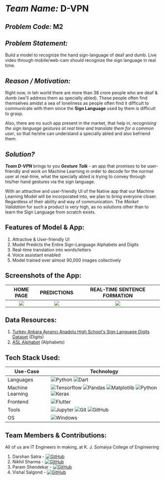 # <i>Team Name:</i> D-VPN
## <i>Problem Code:</i> M2
## <i>Problem Statement:</i>
Build a model to recognize the hand sign-language of deaf and dumb. Live video through mobile/web-cam should recognize the sign language in real time.
## <i>Reason / Motivation:</i>
<p>Right now, in teh world there are more than 38 crore people who are deaf & dumb (we'll address them as specially abled). These people often find themselves amidst a sea
of loneliness as people often find it difficult to communicate with them since the <b>Sign Language</b> used by them is difficult to grasp.</p>

<p>Also, there are no such app present in the market, that help in, <i>recognising the sign language gestures at real time and translate them for a common user</i>, so that he/she
can understand a specially abled and also befriend them.</p>

## <i>Solution?</i>
<p> <b><i>Team D-VPN</i></b> brings to you <b><i><em>Gesture Talk</em></i></b> - an app that promises to be user-friendly and work on Machine Learning in order to decode for 
the normal user at real-time, what the specially abled is trying to convey through his/her hand gestures via the sign language.</p>

<p>With an attractive and user-friendly UI of the Native app that our Machine Learning Model will be incorporated into, we plan to bring everyone closer. Regardless of their
ability and way of communication. The <i>Market Validation</i> for such a product is very high, as no solutions other than to learn the Sign Language from scratch exists.

## Features of Model & App:
<ol>
  <li> Attractive & User-friendly UI </li>
  <li> Model Predicts the Entire Sign-Language Alphabets and Digits</li>
  <li> Real-time translation into words/letters</li>
  <li> Voice assistant enabled </li>
  <li> Model trained over almost 90,000 images collectively </li>
</ol>

## Screenshots of the App:
  HOME PAGE             |   PREDICTIONS | REAL-TIME SENTENCE FORMATION
:-------------------------:|:-------------------------:|:---------------------:
![](https://user-images.githubusercontent.com/59571953/107137887-adcd5e80-6936-11eb-9ab3-a6aa14f12336.jpeg)|![](https://user-images.githubusercontent.com/59571953/107137888-ae65f500-6936-11eb-9d51-d6657b95bcd4.jpeg)|![](https://user-images.githubusercontent.com/59571953/107137886-ac9c3180-6936-11eb-9c87-1b6124874489.jpeg)

## Data Resources:
<ol>
  <li> <a href='https://github.com/ardamavi/Sign-Language-Digits-Dataset'>Turkey Ankara Ayrancı Anadolu High School's Sign Language Digits Dataset</a> (Digits)</li> 
  <li> <a href='https://www.kaggle.com/grassknoted/asl-alphabet'>ASL Alphabet</a> (Alphabets) </li>
</ol>

## Tech Stack Used:
| Use-Case | Technology |
| -------- | ---------- |
| Languages | ![Python](https://img.shields.io/badge/-Python-yellow?style=flat-square&logo=Python) ![Dart](https://img.shields.io/badge/-Dart-aqua?style=flat-square&logo=Dart)|
| Machine Learning | ![Tensorflow](https://img.shields.io/badge/-Tensorflow-white?style=flat-square&logo=tensorflow) ![Pandas](https://img.shields.io/badge/-Pandas-black?style=flat-square&logo=Pandas) ![Matplotlib](https://img.shields.io/badge/-OpenCV-red?style=flat-square&logo=opencv) ![Python](https://img.shields.io/badge/-NumPy-purple?style=flat-square&logo=Numpy) ![Keras](https://img.shields.io/badge/-Keras-brown?style=flat-square&logo=keras)
| Frontend | ![Flutter](https://img.shields.io/badge/-Flutter-blue?style=flat-square&logo=flutter) |
| Tools | ![Jupyter](https://img.shields.io/badge/-Jupyter-white?style=flat-square&logo=jupyter) ![Git](https://img.shields.io/badge/-Git-black?style=flat-square&logo=git) ![GitHub](https://img.shields.io/badge/-GitHub-181717?style=flat-square&logo=github)
| OS | ![Windows](https://img.shields.io/badge/-Windows-005571?style=flat-square&logo=windows) |


## Team Members & Contributions:
All of us are IT Engineers in making, at K. J. Somaiya College of Engineering
1. Darshan Satra - <a href="https://github.com/darshansatra1" target="_blank"><img alt="GitHub" src="https://img.shields.io/badge/-GitHub-181717?&style=for-the-badge&logo=GitHub&logoColor=white"/></a> 
2. Nikhil Sharma - <a href="https://github.com/absolute-nil" target="_blank"><img alt="GitHub" src="https://img.shields.io/badge/-GitHub-181717?&style=for-the-badge&logo=GitHub&logoColor=white"/></a>  
3. Param Shendekar - <a href="https://github.com/param-s-8" target="_blank"><img alt="GitHub" src="https://img.shields.io/badge/-GitHub-181717?&style=for-the-badge&logo=GitHub&logoColor=white"/></a> 
4. Vishal Salgond -  <a href="https://github.com/vishalsalgond" target="_blank"><img alt="GitHub" src="https://img.shields.io/badge/-GitHub-181717?&style=for-the-badge&logo=GitHub&logoColor=white"/></a> 
